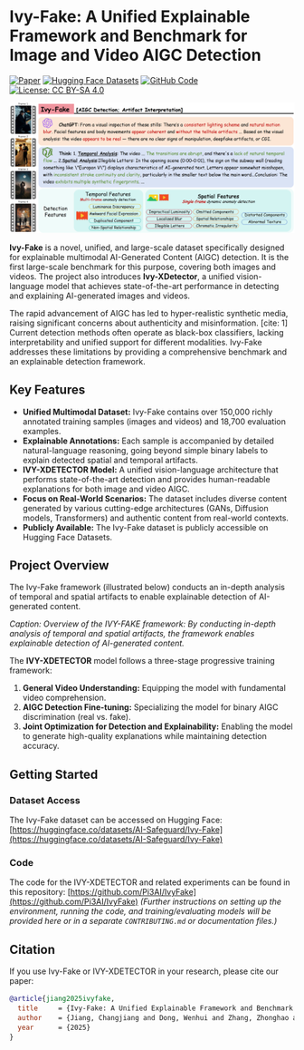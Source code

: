 # Ivy-Fake: A Unified Explainable Framework and Benchmark for Image and Video AIGC Detection

[![Paper](https://img.shields.io/badge/paper-OpenReview-B31B1B.svg)](https://openreview.net/attachment?id=RIBj1KPAWM&name=pdf)
[![Hugging Face Datasets](https://img.shields.io/badge/%F0%9F%A4%97%20Hugging%20Face-Datasets-blue)](https://huggingface.co/datasets/AI-Safeguard/Ivy-Fake)
[![GitHub Code](https://img.shields.io/badge/github-%23121011.svg?style=for-the-badge&logo=github&logoColor=white)](https://github.com/Pi3AI/IvyFake) [![License: CC BY-SA 4.0](https://img.shields.io/badge/License-CC%20BY--SA%204.0-lightgrey.svg)](http://creativecommons.org/licenses/by-sa/4.0/)

![Intro-image](static/images/figure1-poster-v2_00.png)

**Ivy-Fake** is a novel, unified, and large-scale dataset specifically designed for explainable multimodal AI-Generated Content (AIGC) detection. It is the first large-scale benchmark for this purpose, covering both images and videos. The project also introduces **Ivy-XDetector**, a unified vision-language model that achieves state-of-the-art performance in detecting and explaining AI-generated images and videos.

The rapid advancement of AIGC has led to hyper-realistic synthetic media, raising significant concerns about authenticity and misinformation. [cite: 1] Current detection methods often operate as black-box classifiers, lacking interpretability and unified support for different modalities. Ivy-Fake addresses these limitations by providing a comprehensive benchmark and an explainable detection framework.

## Key Features

* **Unified Multimodal Dataset:** Ivy-Fake contains over 150,000 richly annotated training samples (images and videos) and 18,700 evaluation examples.
* **Explainable Annotations:** Each sample is accompanied by detailed natural-language reasoning, going beyond simple binary labels to explain detected spatial and temporal artifacts.
* **IVY-XDETECTOR Model:** A unified vision-language architecture that performs state-of-the-art detection and provides human-readable explanations for both image and video AIGC.
* **Focus on Real-World Scenarios:** The dataset includes diverse content generated by various cutting-edge architectures (GANs, Diffusion models, Transformers) and authentic content from real-world contexts.
* **Publicly Available:** The Ivy-Fake dataset is publicly accessible on Hugging Face Datasets.

## Project Overview

The Ivy-Fake framework (illustrated below) conducts an in-depth analysis of temporal and spatial artifacts to enable explainable detection of AI-generated content.

*Caption: Overview of the IVY-FAKE framework: By conducting in-depth analysis of temporal and spatial artifacts, the framework enables explainable detection of AI-generated content.*

The **IVY-XDETECTOR** model follows a three-stage progressive training framework:
1.  **General Video Understanding:** Equipping the model with fundamental video comprehension.
2.  **AIGC Detection Fine-tuning:** Specializing the model for binary AIGC discrimination (real vs. fake).
3.  **Joint Optimization for Detection and Explainability:** Enabling the model to generate high-quality explanations while maintaining detection accuracy.

## Getting Started

### Dataset Access
The Ivy-Fake dataset can be accessed on Hugging Face:
[https://huggingface.co/datasets/AI-Safeguard/Ivy-Fake](https://huggingface.co/datasets/AI-Safeguard/Ivy-Fake)

### Code
The code for the IVY-XDETECTOR and related experiments can be found in this repository:
[https://github.com/Pi3AI/IvyFake](https://github.com/Pi3AI/IvyFake) *(Further instructions on setting up the environment, running the code, and training/evaluating models will be provided here or in a separate `CONTRIBUTING.md` or documentation files.)*

## Citation

If you use Ivy-Fake or IVY-XDETECTOR in your research, please cite our paper:
```bibtex
@article{jiang2025ivyfake,
  title     = {Ivy-Fake: A Unified Explainable Framework and Benchmark for Image and Video AIGC Detection},
  author    = {Jiang, Changjiang and Dong, Wenhui and Zhang, Zhonghao and Yu, Fengchang and Peng, Wei},
  year      = {2025}
}